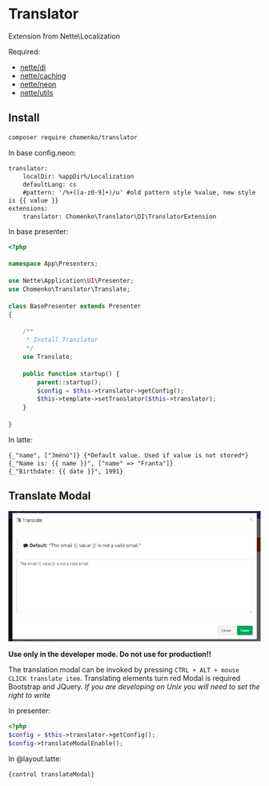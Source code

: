 Translator
==========
Extension from Nette\Localization

Required:
- [nette/di](https://github.com/nette/di)
- [nette/caching](https://github.com/nette/caching)
- [nette/neon](https://github.com/nette/neon)
- [nette/utils](https://github.com/nette/utils)

## Install


````bash
composer require chomenko/translator
````

In base config.neon:
````neon
translator:
    localDir: %appDir%/Localization
    defaultLang: cs
    #pattern: '/%+([a-z0-9]+)/u' #old pattern style %value, new style is {{ value }}
extensions:
    translator: Chomenko\Translator\DI\TranslatorExtension
````

In base presenter:
````php
<?php

namespace App\Presenters;

use Nette\Application\UI\Presenter;
use Chomenko\Translator\Translate;

class BasePresenter extends Presenter
{
 
    /**
     * Install Translator 
     */
    use Translate;
    
    public function startup() {
        parent::startup();
        $config = $this->translator->getConfig();
        $this->template->setTranslator($this->translator);
    }

}

````

In latte:
````latte
{_"name", ["Jméno"]} {*Default value. Used if value is not stored*}
{_"Name is: {{ name }}", ["name" => "Franta"]}
{_"Birthdate: {{ date }}", 1991}
````

## Translate Modal

![Translate Modal](src/Doc/modal.PNG?raw=true)

**Use only in the developer mode. Do not use for production!!**

The translation modal can be invoked by pressing ``CTRL + ALT + mouse CLICK translate item``. Translating elements turn red
Modal is required Bootstrap and JQuery. _If you are developing on Unix you will need to set the right to write_

In presenter:
````php
<?php
$config = $this->translator->getConfig();
$config->translateModalEnable();
````

In @layout.latte:
````latte
{control translateModal}
````
